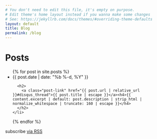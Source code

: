 ```yaml
---
# You don't need to edit this file, it's empty on purpose.
# Edit theme's home layout instead if you wanna make some changes
# See: https://jekyllrb.com/docs/themes/#overriding-theme-defaults
layout: default
title: Blog
permalink: /blog
---
```


<h1 class="page-heading">Posts</h1>

<!--{{ content }}-->

<ul class="post-list">
  {% for post in site.posts %}
    <li>
      <span class="post-meta">{{ post.date | date: "%b %-d, %Y" }}</span>

      <h2>
        <a class="post-link" href="{{ post.url | relative_url }}#disqus_thread">{{ post.title | escape }}</a><h4>{{ content.excerpt | default: post.description | strip_html | normalize_whitespace | truncate: 160 | escape }}</h4>
      </h2>
    </li>
  {% endfor %}
</ul>

<p class="rss-subscribe">subscribe <a href="{{ "/feed.xml" | relative_url }}">via RSS</a></p><br><br>
